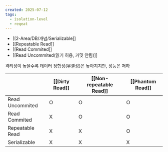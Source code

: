 ```yaml
---
created: 2025-07-12
tags:
  - isolation-level
  - reqeat
---
```

- [[2-Area/DB/개념/Serializable]]
- [[Repeatable Read]]
- [[Read Commited]]
- [[Read Uncommited(읽기 허용, 커밋 안됨)]]

격리성이 높을수록 데이터 정합성(무결성)은 높아지지만, 성능은 저하

|                 | [[Dirty Read]] | [[Non-repeatable Read]] | [[Phantom Read]] |
| --------------- | -------------- | ----------------------- | ---------------- |
| Read Uncommited | O              | O                       | O                |
| Read Commited   | X              | O                       | O                |
| Repeatable Read | X              | X                       | O                |
| Serializable    | X              | X                       | X                |
